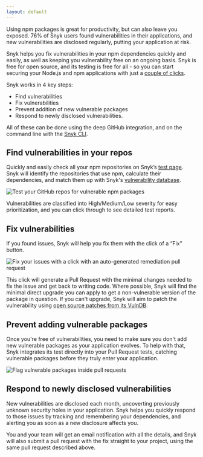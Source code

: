 ```yaml
---
layout: default
---
```

Using npm packages is great for productivity, but can also leave you exposed. 76% of Snyk users found vulnerabilities in their applications, and new vulnerabilities are disclosed regularly, putting your application at risk.

Snyk helps you fix vulnerabilities in your npm dependencies quickly and easily, as well as keeping you vulnerability free on an ongoing basis. Snyk is free for open source, and its testing is free for all - so you can start securing your Node.js and npm applications with just a [couple of clicks](https://snyk.io/auth/github).

Snyk works in 4 key steps:

- Find vulnerabilities
- Fix vulnerabilities
- Prevent addition of new vulnerable packages
- Respond to newly disclosed vulnerabilities.

All of these can be done using the deep GitHub integration, and on the command line with the [Snyk CLI](https://snyk.io/docs/).

## Find vulnerabilities in your repos
Quickly and easily check all your npm repositories on Snyk’s [test page](https://snyk.io/test/). Snyk will identify the repositories that use npm, calculate their dependencies, and match them up with Snyk's [vulnerability database](https://snyk.io/vuln/).

![Test your GitHub repos for vulnerable npm packages](http://res.cloudinary.com/snyk/image/upload/v1466096854/features-add-repos.png)

Vulnerabilities are classified into High/Medium/Low severity for easy prioritization, and you can click through to see detailed test reports.

## Fix vulnerabilities
If you found issues, Snyk will help you fix them with the click of a “Fix” button.

![Fix your issues with a click with an auto-generated remediation pull request](http://res.cloudinary.com/snyk/image/upload/v1466096854/features-remediation-PR.png)


This click will generate a Pull Request with the minimal changes needed to fix the issue and get back to writing code. Where possible, Snyk will find the minimal direct upgrade you can apply to get a non-vulnerable version of the package in question. If you can't upgrade, Snyk will aim to patch the vulnerability using [open source patches from its VulnDB](https://github.com/Snyk/vulndb/).

## Prevent adding vulnerable packages
Once you're free of vulnerabilities, you need to make sure you don't add new vulnerable packages as your application evolves. To help with that, Snyk integrates its test directly into your Pull Request tests, catching vulnerable packages before they truly enter your application.

![Flag vulnerable packages inside pull requests](http://res.cloudinary.com/snyk/image/upload/v1466096854/features-test-in-pr.png)

## Respond to newly disclosed vulnerabilities
New vulnerabilities are disclosed each month, uncoverting previously unknown security holes in your application. Snyk helps you quickly respond to those issues by tracking and remembering your dependencies, and alerting you as soon as a new disclosure affects you.

You and your team will get an email notification with all the details, and Snyk will also submit a pull request with the fix straight to your project, using the same pull request described above.
